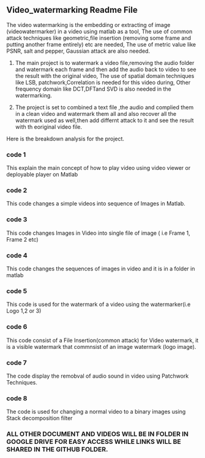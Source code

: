 ## Video_watermarking Readme File
The video watermarking is the embedding or extracting of image (videowatermarker) in a video using matlab as a tool, The use of common attack techniques like geometric,file insertion (removing some frame and putting another frame entirely) etc are needed, The use of metric value like PSNR, salt and pepper, Gaussian  attack are also needed. 

1. The main project is to watermark a video file,removing the audio folder and watermark each frame and then add the audio back to video to see the result with the original video, The use of spatial domain techniques like LSB, patchwork,Correlation is needed for this video during, Other frequency domain like DCT,DFTand SVD is also needed in the watermarking.

2.  The project is set to combined a text file ,the audio and complied them in a clean video and watermark them all and also recover all the watermark used as well,then add differnt attack to it and see the result with th eoriginal video file.
 
Here is the  breakdown analysis for the project.
### code 1
This explain the main concept of how to play video using video viewer or deployable  player on Matlab
### code 2
This code changes a simple videos into sequence of Images in Matlab.
### code 3
This code changes Images in Video into single file of image ( i.e Frame 1, Frame 2 etc)
### code 4
This code changes the sequences of images in video and it is in a folder in matlab
### code 5
This code is used for the watermark of a video using the watermarker(i.e Logo 1,2 or 3)
### code 6
This code consist of a File Insertion(common attack) for Video watermark, it is a visible watermark that commnsist of an image watermark (logo image).
### code 7
The code display the remobval of audio sound in video using Patchwork Techniques.
### code 8
The code is used for changing a normal video to a binary images using Stack decomposition filter
### ALL OTHER DOCUMENT AND VIDEOS WILL BE IN FOLDER IN GOOGLE DRIVE FOR EASY ACCESS WHILE LINKS WILL BE SHARED IN THE GITHUB FOLDER.

